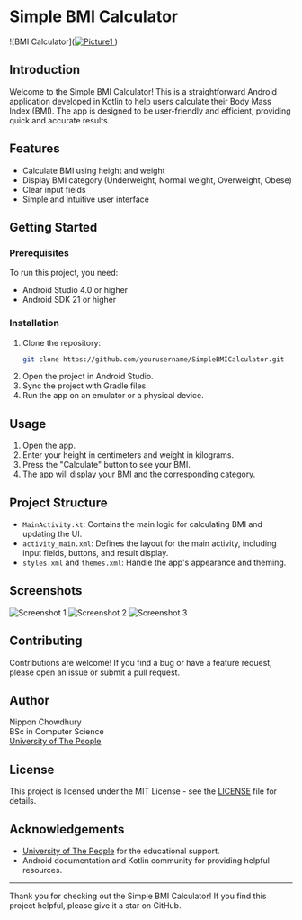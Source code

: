 # Simple BMI Calculator

![BMI Calculator]([![Picture1](https://github.com/iamnippon/BMI-APP-Kotlin/assets/170748816/f86afc9a-aced-4319-a5c8-b111e304bb89)
](https://github.com/iamnippon/BMI-APP-Kotlin/blob/main/Picture1.jpg))

## Introduction
Welcome to the Simple BMI Calculator! This is a straightforward Android application developed in Kotlin to help users calculate their Body Mass Index (BMI). The app is designed to be user-friendly and efficient, providing quick and accurate results.

## Features
- Calculate BMI using height and weight
- Display BMI category (Underweight, Normal weight, Overweight, Obese)
- Clear input fields
- Simple and intuitive user interface

## Getting Started

### Prerequisites
To run this project, you need:
- Android Studio 4.0 or higher
- Android SDK 21 or higher

### Installation
1. Clone the repository:
    ```sh
    git clone https://github.com/yourusername/SimpleBMICalculator.git
    ```
2. Open the project in Android Studio.
3. Sync the project with Gradle files.
4. Run the app on an emulator or a physical device.

## Usage
1. Open the app.
2. Enter your height in centimeters and weight in kilograms.
3. Press the "Calculate" button to see your BMI.
4. The app will display your BMI and the corresponding category.

## Project Structure
- `MainActivity.kt`: Contains the main logic for calculating BMI and updating the UI.
- `activity_main.xml`: Defines the layout for the main activity, including input fields, buttons, and result display.
- `styles.xml` and `themes.xml`: Handle the app's appearance and theming.

## Screenshots
![Screenshot 1](![image](https://github.com/iamnippon/BMI-APP-Kotlin/assets/170748816/a641f480-37ff-44f0-bdef-82333a2b5b7e)
)
![Screenshot 2](![image](https://github.com/iamnippon/BMI-APP-Kotlin/assets/170748816/eb422d6d-9d00-4f25-946f-052eed9c37c0)
)
![Screenshot 3](![image](https://github.com/iamnippon/BMI-APP-Kotlin/assets/170748816/eb92309f-fb69-4010-9b50-8ba44240e779)
)

## Contributing
Contributions are welcome! If you find a bug or have a feature request, please open an issue or submit a pull request.

## Author
Nippon Chowdhury  
BSc in Computer Science  
[University of The People](https://www.uopeople.edu/)

## License
This project is licensed under the MIT License - see the [LICENSE](LICENSE) file for details.

## Acknowledgements
- [University of The People](https://www.uopeople.edu/) for the educational support.
- Android documentation and Kotlin community for providing helpful resources.

---

Thank you for checking out the Simple BMI Calculator! If you find this project helpful, please give it a star on GitHub.
